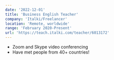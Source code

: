 ```yaml
---
date: '2022-12-01'
title: 'Business English Teacher'
company: 'Italki/Freelancer'
location: 'Remote, worldwide'
range: 'February 2020-Present'
url: 'https://teach.italki.com/teacher/6013172'
---
```


- Zoom and Skype video conferencing
- Have met people from 40+ countries!
